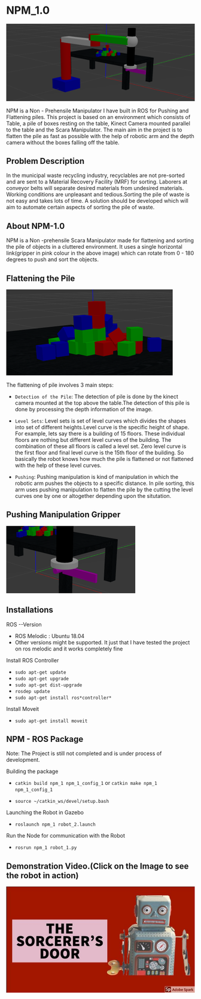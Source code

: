 # NPM_1.0
![node_graph](npm_1/implementation/npm.png)


NPM is a Non - Prehensile Manipulator I have built in ROS for Pushing and Flattening piles. This project is based on an environment which consists of Table, a pile of boxes resting on the table, Kinect Camera mounted parallel to the table and the Scara Manipulator. The main aim in the project is to flatten the pile as fast as possible with the help of robotic arm and the depth camera without the boxes falling off the table.

## Problem Description
In the municipal waste recycling industry, recyclables are not pre-sorted and are sent to a Material Recovery Facility (MRF) for sorting. Laborers at conveyor belts will separate desired materials from undesired materials. Working conditions are unpleasant and tedious.Sorting the pile of waste is not easy and takes lots of time. A solution should be developed which will aim to automate certain aspects of sorting the pile of waste.

## About NPM-1.0
NPM is a Non -prehensile Scara Manipulator made for flattening and sorting the pile of objects in a cluttered environment. It uses a single horizontal link(gripper in pink colour in the above image) which can rotate from 0 - 180 degrees to push and sort the objects.

## Flattening the Pile
![node_graph](npm_1/implementation/pile.png)

The flattening of pile involves 3 main steps:
- `Detection of the Pile`: The detection of pile is done by the kinect camera mounted at the top above the table.The detection of this pile is done by processing the depth information of the image.

- `Level Sets`: Level sets is set of level curves which divides the shapes into set of different heights.Level curve is the specific height of shape. For example, lets say there is a building of 15 floors. These individual floors are nothing but different level curves of the building. The combination of these all floors is called a level set. Zero level curve is the first floor and final level curve is the 15th floor of the building. So basically the robot knows how much the pile is flattened or not flattened with the help of these level curves.

- `Pushing`: Pushing manipulation is kind of manipulation in which the robotic arm pushes the objects to a specific distance. In pile sorting, this arm uses pushing manipulation to flatten the pile by the cutting the level curves one by one or altogether depending upon the situtation.


## Pushing Manipulation Gripper
![node_graph](npm_1/implementation/gripper.png)

## Installations
ROS --Version

- ROS Melodic : Ubuntu 18.04
- Other versions might be supported. It just that I have tested the project on ros melodic and it works completely fine

Install ROS Controller

- `sudo apt-get update` 
- `sudo apt-get upgrade` 
- `sudo apt-get dist-upgrade` 
- `rosdep update`
- `sudo apt-get install ros*controller*`

Install Moveit

- `sudo apt-get install moveit`


## NPM - ROS Package

Note: The Project is still not completed and is under process of development.

Building the package

- `catkin build npm_1 npm_1_config_1` or `catkin make npm_1 npm_1_config_1`

- `source ~/catkin_ws/devel/setup.bash`

Launching the Robot in Gazebo

- `roslaunch npm_1 robot_2.launch`

Run the Node for communication with the Robot

- `rosrun npm_1 robot_1.py`



## Demonstration Video.(Click on the Image to see the robot in action)

[![alt text][1]][2]

[1]: https://github.com/varun7860/Arduino-projects/blob/master/The%20Sorcerer's%20Door/Images/Output%20Video.jpg
[2]: https://youtu.be/RCHOyj8d-fY

